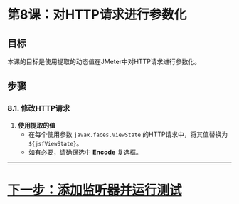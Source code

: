 # 第8课：对HTTP请求进行参数化

## 目标
本课的目标是使用提取的动态值在JMeter中对HTTP请求进行参数化。

## 步骤

### 8.1. 修改HTTP请求
1. **使用提取的值**
   - 在每个使用参数 `javax.faces.ViewState` 的HTTP请求中，将其值替换为 `${jsfViewState}`。
   - 如有必要，请确保选中 **Encode** 复选框。

---

# [下一步：添加监听器并运行测试](adding-listeners-and-running-tests.md)